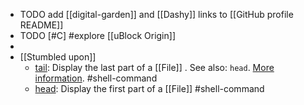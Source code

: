 - TODO add [[digital-garden]] and [[Dashy]] links to [[GitHub profile README]]
- TODO [#C] #explore [[uBlock Origin]]
-
- [[Stumbled upon]]
	- [tail](https://command-not-found.com/tail): Display the last part of a [[File]] . See also: `head`. [More information](https://www.gnu.org/software/coreutils/manual/html_node/tail-invocation.html#tail-invocation). #shell-command
	- [head](https://www.gnu.org/software/coreutils/manual/html_node/head-invocation.html): Display the first part of a [[File]] #shell-command